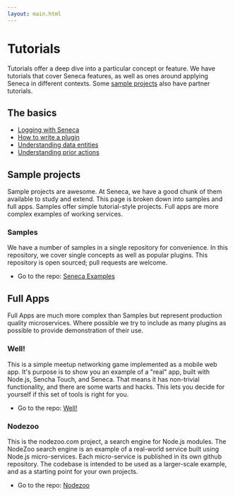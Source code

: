 ```yaml
---
layout: main.html
---
```


# Tutorials
Tutorials offer a deep dive into a particular concept or feature. We have tutorials
that cover Seneca features, as well as ones around applying Seneca in different contexts. Some [sample projects][]
also have partner tutorials.

## The basics

- [Logging with Seneca][]
- [How to write a plugin][]
- [Understanding data entities][]
- [Understanding prior actions][]

## Sample projects
Sample projects are awesome. At Seneca, we have a good chunk of them available to study and extend. This page
is broken down into samples and full apps. Samples offer simple tutorial-style projects. Full apps are more complex
examples of working services.

### Samples
We have a number of samples in a single repository for convenience. In this repository, we cover single concepts
as well as popular plugins. This repository is open sourced; pull requests are welcome.

- Go to the repo: [Seneca Examples][]

## Full Apps
Full Apps are much more complex than Samples but represent production quality microservices. Where possible we
try to include as many plugins as possible to provide demonstration of their use.

### Well!
This is a simple meetup networking game implemented as a mobile web app. It's purpose is to show you an example of a "real" app, built with Node.js, Sencha Touch, and Seneca. That means it has non-trivial functionality, and there are some warts and hacks. This lets you decide for yourself if this set of tools is right for you.

- Go to the repo: [Well!][]

### Nodezoo
This is the nodezoo.com project, a search engine for Node.js modules. The NodeZoo search engine is an example of a real-world service built using Node.js micro-services. Each micro-service is published in its own github repository. The codebase is intended to be used as a larger-scale example, and as a starting point for your own projects.

- Go to the repo: [Nodezoo][]

[Sample Projects]: /tutorials/#samples
[Logging with Seneca]: /tutorials/logging-with-seneca.html
[How to write a Plugin]: /tutorials/how-to-write-a-plugin.html
[Understanding Data Entities]: /tutorials/understanding-data-entities.html
[Understanding Prior Actions]: /tutorials/understanding-prior-actions.html
[Seneca Examples]: https://github.com/rjrodger/seneca-examples]
[Well!]: https://github.com/nearform/well
[Nodezoo]: https://github.com/rjrodger/nodezoo
